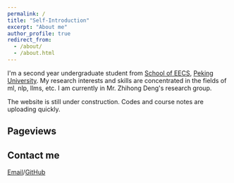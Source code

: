 ```yaml
---
permalink: /
title: "Self-Introduction"
excerpt: "About me"
author_profile: true
redirect_from: 
  - /about/
  - /about.html
---
```


I'm a second year undergraduate student from [School of EECS](https://eecs.pku.edu.cn/), [Peking University](https://www.pku.edu.cn/). My research interests and skills are concentrated in the fields of ml, nlp, llms, etc. I am currently in Mr. Zhihong Deng's research group.  <!--My research interest includes computer vision, computer graphics, machine learning, and computational photography.-->

<!--I am very fortunate to be advised by [Prof. XXX](https://www.XXX.com/) of XXX Lab from [School of Computer Science](https://cs.pku.edu.cn/), Peking University. I was advised by [Prof. XX](https://XXX.pku.edu.cn/) from [School of Computer Science](https://cs.pku.edu.cn/), Peking University.-->

<!--You can find my CV here: [Curriculum Vitae](../assets/Curriculum_Vitae.pdf).-->

The website is still under construction. Codes and course notes are uploading quickly.

<h2>Pageviews</h2>
<script type="text/javascript" id="mapmyvisitors" src="//mapmyvisitors.com/map.js?d=e16-fKv7n4hT20ncH0M8qf8PzGSrE9gzzUsF5NK7TDM&cl=ffffff&w=a"></script>
<h2>Contact me</h2>

[Email](mailto:2300011079@stu.pku.edu.cn)/[GitHub](https://github.com/life-artist)

